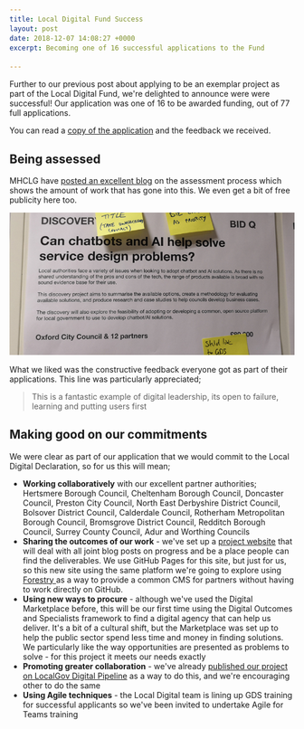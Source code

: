 ```yaml
---
title: Local Digital Fund Success
layout: post
date: 2018-12-07 14:08:27 +0000
excerpt: Becoming one of 16 successful applications to the Fund

---
```

Further to our previous post about applying to be an exemplar project  as part of the Local Digital Fund, we're delighted to announce were were successful! Our application was one of 16 to be awarded funding, out of 77 full applications.  

You can read a [copy of the application](https://localdigital.gov.uk/funding/oxford-city-council/ "Full application and feedback") and the feedback we received. 

## Being assessed

MHCLG have [posted an excellent blog](https://mhclgdigital.blog.gov.uk/2018/12/07/selecting-the-first-local-digital-fund-projects/) on the assessment process which shows the amount of work that has gone into this. We even get a bit of free publicity here too.

![](/downloads/panelbid.jpg)

What we liked was the constructive feedback everyone got as part of their applications. This line was particularly appreciated;

> This is a fantastic example of digital leadership, its open to failure, learning and putting users first

## Making good on our commitments

We were clear as part of our application that we would commit to the Local Digital Declaration, so for us this will mean;

* **Working collaboratively** with our excellent partner authorities; Hertsmere Borough Council, Cheltenham Borough Council, Doncaster Council, Preston City Council, North East Derbyshire District Council, Bolsover District Council, Calderdale Council, Rotherham Metropolitan Borough Council, Bromsgrove District Council, Redditch Borough Council, Surrey County Council, Adur and Worthing Councils
* **Sharing the outcomes of our work** - we've set up a [project website](https://localdigitalchatbots.github.io/ "Local Digital Chatbots/AI project website") that will deal with all joint blog posts on progress and be a place people can find the deliverables. We use GitHub Pages for this site, but just for us, so this new site using the same platform we're going to explore using [Forestry ](https://forestry.io/ "Forestry website")as a way to provide a common CMS for partners without having to work directly on GitHub.
* **Using new ways to procure** - although we've used the Digital Marketplace before, this will be our first time using the Digital Outcomes and Specialists framework to find a digital agency that can help us deliver. It's a bit of a cultural shift, but the Marketplace was set up to help the public sector spend less time and money in finding solutions. We particularly like the way opportunities are presented as problems to solve - for this project it meets our needs exactly
* **Promoting greater collaboration** - we've already [published our project on LocalGov Digital Pipeline](https://pipeline.localgov.digital/wiki/227 "LocalGov Digital Pipeline") as a way to do this, and we're encouraging other to do the same
* **Using Agile techniques** - the Local Digital team is lining up GDS training for successful applicants so we've been invited to undertake Agile for Teams training